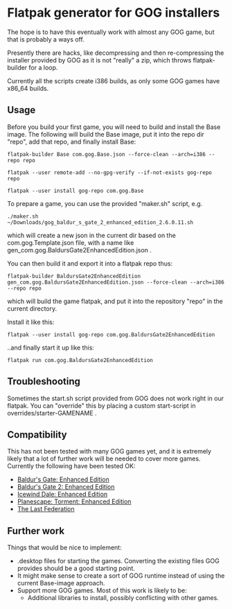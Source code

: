 # Flatpak generator for GOG installers
The hope is to have this eventually work with almost any GOG game, but that is probably a ways off.

Presently there are hacks, like decompressing and then re-compressing the installer provided by GOG as it is not "really" a zip, which throws flatpak-builder for a loop.

Currently all the scripts create i386 builds, as only some GOG games have x86_64 builds.

## Usage
Before you build your first game, you will need to build and install the Base image.
The following will build the Base image, put it into the repo dir "repo", add that repo, and finally install Base:

`flatpak-builder Base com.gog.Base.json --force-clean --arch=i386 --repo repo`

`flatpak --user remote-add --no-gpg-verify --if-not-exists gog-repo repo`

`flatpak --user install gog-repo com.gog.Base`


To prepare a game, you can use the provided "maker.sh" script, e.g.

`./maker.sh ~/Downloads/gog_baldur_s_gate_2_enhanced_edition_2.6.0.11.sh`

which will create a new json in the current dir based on the com.gog.Template.json file, with a name like gen_com.gog.BaldursGate2EnhancedEdition.json .

You can then build it and export it into a flatpak repo thus:

`flatpak-builder BaldursGate2EnhancedEdition gen_com.gog.BaldursGate2EnhancedEdition.json --force-clean --arch=i386 --repo repo`

which will build the game flatpak, and put it into the repository "repo" in the current directory.

Install it like this:

`flatpak --user install gog-repo com.gog.BaldursGate2EnhancedEdition`

..and finally start it up like this:

`flatpak run com.gog.BaldursGate2EnhancedEdition`

## Troubleshooting
Sometimes the start.sh script provided from GOG does not work right in our flatpak.
You can "override" this by placing a custom start-script in overrides/starter-GAMENAME .

## Compatibility
This has not been tested with many GOG games yet, and it is extremely likely that a lot of further work will be needed to cover more games.
Currently the following have been tested OK:

* [Baldur's Gate: Enhanced Edition](https://www.gog.com/game/baldurs_gate_enhanced_edition)
* [Baldur's Gate 2: Enhanced Edition](https://www.gog.com/game/baldurs_gate_2_enhanced_edition)
* [Icewind Dale: Enhanced Edition](https://www.gog.com/game/icewind_dale_enhanced_edition)
* [Planescape: Torment: Enhanced Edition](https://www.gog.com/game/planescape_torment_enhanced_edition)
* [The Last Federation](https://www.gog.com/game/last_federation_the)

## Further work
Things that would be nice to implement:

* .desktop files for starting the games. Converting the existing files GOG provides should be a good starting point.
* It might make sense to create a sort of GOG runtime instead of using the current Base-image approach.
* Support more GOG games. Most of this work is likely to be:
  * Additional libraries to install, possibly conflicting with other games.
